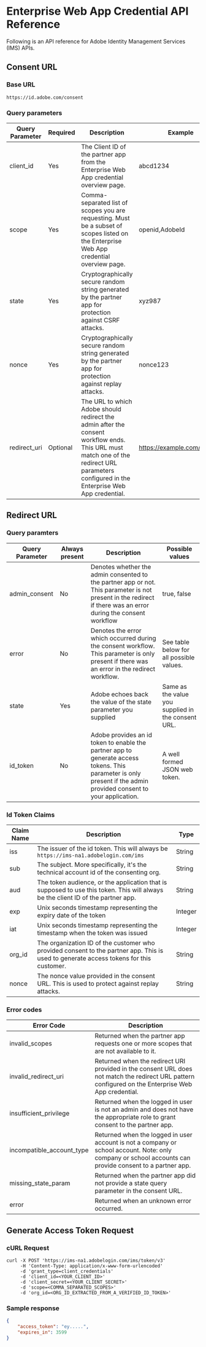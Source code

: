 # Enterprise Web App Credential API Reference 

Following is an API reference for Adobe Identity Management Services (IMS) APIs.

## Consent URL

### Base URL

```text
https://id.adobe.com/consent
```

### Query parameters

| Query Parameter | Required | Description                                                                                                                                                                               | Example                      |
|-----------------|----------|-------------------------------------------------------------------------------------------------------------------------------------------------------------------------------------------|------------------------------|
| client_id       | Yes      | The Client ID of the partner app from the Enterprise Web App credential overview page.                                                                                                    | abcd1234                     |
| scope           | Yes      | Comma-separated list of scopes you are requesting. Must be a subset of scopes listed on the Enterprise Web App credential overview page.                                                  | openid,AdobeId               |
| state           | Yes      | Cryptographically secure random string generated by the partner app for protection against CSRF attacks.                                                                                  | xyz987                       |
| nonce           | Yes      | Cryptographically secure random string generated by the partner app for protection against replay attacks.                                                                                | nonce123                     |
| redirect_uri    | Optional | The URL to which Adobe should redirect the admin after the consent workflow ends. This URL must match one of the redirect URL parameters configured in the Enterprise Web App credential. | https://example.com/redirect |


## Redirect URL 

### Query paramters

| Query Parameter | Always present | Description                                                                                                                                                        | Possible values                                     |
|-----------------|----------------|--------------------------------------------------------------------------------------------------------------------------------------------------------------------|-----------------------------------------------------|
| admin_consent   | No             | Denotes whether the admin consented to the partner app or not. This parameter is not present in the redirect if there was an error during the consent workflow     | true, false                                         |
| error           | No             | Denotes the error which occurred during the consent workflow. This parameter is only present if there was an error in the redirect workflow.                        | See table below for all possible values.            |
| state           | Yes            | Adobe echoes back the value of the state parameter you supplied                                                                                                     | Same as the value you supplied in the consent URL.  |
| id_token        | No             | Adobe provides an id token to enable the partner app to generate access tokens. This parameter is only present if the admin provided consent to your application.  | A well formed JSON web token.                       |


### Id Token Claims

| Claim Name       | Description                                                                                                                           | Type                               |
|------------------|---------------------------------------------------------------------------------------------------------------------------------------|------------------------------------|
| iss              | The issuer of the id token. This will always be `https://ims-na1.adobelogin.com/ims`                                                  | String |
| sub              | The subject. More specifically, it's the technical account id of the consenting org.                                                  | String                           |
| aud              | The token audience, or the application that is supposed to use this token. This will always be the client ID of the partner app.      | String                           |
| exp              | Unix seconds timestamp representing the expiry date of the token                                                                           | Integer                         |
| iat              | Unix seconds timestamp representing the timestamp when the token was issued                                                                   | Integer                         |
| org_id          | The organization ID of the customer who provided consent to the partner app. This is used to generate access tokens for this customer. | String                      |
| nonce            | The nonce value provided in the consent URL. This is used to protect against replay attacks.                                          | String                           |

### Error codes


| Error Code                |  Description                                                                                                                                              |
|---------------------------|-----------------------------------------------------------------------------------------------------------------------------------------------------------|
| invalid_scopes            |  Returned when the partner app requests one or more scopes that are not available to it.                                                                  |
| invalid_redirect_uri      |  Returned when the redirect URI provided in the consent URL does not match the redirect URL pattern configured on the Enterprise Web App credential.      |
| insufficient_privilege    |  Returned when the logged in user is not an admin and does not have the appropriate role to grant consent to the partner app.                             |
| incompatible_account_type |  Returned when the logged in user account is not a company or school account. Note: only company or school accounts can provide consent to a partner app. |
| missing_state_param       |  Returned when the partner app did not provide a state query parameter in the consent URL.                                                                 |
| error                     |  Returned when an unknown error occurred.


## Generate Access Token Request

### cURL Request 

```cURL
curl -X POST 'https://ims-na1.adobelogin.com/ims/token/v3'
     -H 'Content-Type: application/x-www-form-urlencoded'
     -d 'grant_type=client_credentials'
     -d 'client_id=<YOUR_CLIENT_ID>'
     -d 'client_secret=<YOUR_CLIENT_SECRET>'
     -d 'scope=<COMMA_SEPARATED_SCOPES>'
     -d 'org_id=<ORG_ID_EXTRACTED_FROM_A_VERIFIED_ID_TOKEN>'
```

### Sample response
```JSON
{
    "access_token": "ey.....",
    "expires_in": 3599
}
``` 